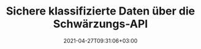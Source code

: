 ---
############################# Static ############################
layout: "product"
date: 2021-04-27T09:31:06+03:00
draft: false

product: "Redaction"
product_tag: "redaction"
platform: "Python via .NET"
platform_tag: "python-net"

############################# Head ############################
head_title: "C# .NET Schwärzungs-API | Verstecken Sie privaten Text aus PDF-Word-Excel-Bildern"
head_description: "Dokumentschwärzungs-API für .NET. Schwärzen, verbergen oder entfernen Sie vertrauliche Inhalte aus PDFs, Microsoft Word, Excel, Präsentationen und Rasterbildern."

############################# Header ############################
title: "Sichere klassifizierte Daten über die Schwärzungs-API"
description: "Schwärzen, verbergen oder entfernen Sie vertrauliche Inhalte und Metadaten aus Dokumenten, Arbeitsblättern, Präsentationen, PDF- und Rasterbilddateien mithilfe der .NET-API."
button:
    enable: true

############################# SubMenu ############################
submenu:
    enable: true
    
    left:
        img_alt: "GroupDocs.Redaction for .NET"
        image: "https://www.groupdocs.cloud/templates/groupdocs/images/product-logos/groupdocs-redaction-net.png"
        product: "GroupDocs.Redaction"
        platform: ".NET"

    middle:
        button:
            # button loop
            - link: "#overview"
              text: "Überblick"

            # button loop
            - link: "#features"
              text: "Merkmale"

            # button loop
            - link: "#support"
              text: "Support"

            # button loop
            - link: "https://products.groupdocs.app/redaction"
              text: "Live Demo"

            # button loop
            - link: "https://purchase.groupdocs.com/pricing/redaction/net"
              text: "Preisgestaltung"

    right:
        link_download: "https://downloads.groupdocs.com/redaction"
        link_learn: "https://docs.groupdocs.com/redaction/net/"
        link_buy: "https://purchase.groupdocs.com"

############################# Overview ############################
overview:
    enable: true
    content: |
      GroupDocs.Redaction für .NET ist eine API-Bibliothek, mit der Sie vertrauliche und klassifizierte Daten aus verschiedenen Dateiformaten wie Microsoft Word, Excel, PowerPoint und PDF löschen können. Die einzige formatunabhängige Schnittstelle unserer Schwärzungs-API unterstützt die Schwärzung verschiedener Typen, z. B. Schwärzung von Text, Schwärzung von Metadaten, Schwärzung von Anmerkungen und Schwärzung von tabellarischen Dokumenten. Mit GroupDocs.Redaction for .NET API können Sie auch passwortgeschützte Dateien redigieren. Sie dürfen das Dokument in seinem Originalformat speichern sowie ein bereinigtes PDF-Dokument mit Rasterbildern der Originalseiten erstellen.
    tabs:
      enable: true
      
      ## TAB ONE ##
      tab_one:
        description: |
          Nachfolgend finden Sie eine Übersicht über GroupDocs.Redaction für .NET:
      
        right:
          enable: true
          icon: "fab fa-html5"
          title: "Überblick"
          content: |
            * Text schwärzen
            * Metadaten schwärzen
            * Anmerkung schwärzen
            * Tabellarisches Dokument schwärzen
            * Geschützte Dateien schwärzen
            * Anpassung
      
      ## TAB TWO ##
      tab_two:
        description: |
          GroupDocs.Redaction für .NET unterstützt die folgenden [Dokumentdateiformate](https://docs.groupdocs.com/redaction/net/supported-document-formats/):

        right:
          enable: true
          table:
            # table loop
            - title: "Text schwärzen, Metadata & Comments"
              content: |
                * **Word**: DOC, DOCX, DOT, ODT, DOTX, DOCM, DOTM, RTF
                * **Excel**: XLS, XLSX, XLT, XLTX, XLSM, XLTM, CSV
                * **PowerPoint**: PPT, PPTX, PPS, PPSX, POTX, PPTM, PPSM, POTM
                * **Fixed Layout**: PDF
                * **Raster Images**: JPG, BMP, PNG, GIF, TIFF

      ## TAB THREE ##
      tab_three:
        description: |
          GroupDocs.Redaction for .NET unterstützt das Folgen Betriebssysteme & Paket-Managers:
        
        left:
          enable: true
          table:
            # table loop
            - icon: "fab fa-windows"
              title: "Betriebssysteme"
              content: |
                * Windows Desktop
                * Windows Server
                * Windows Azure
                * Linux

            # table loop
            - icon: "fas fa-code"
              title: "Unterstützte Frameworks"
              content: |
                * .NET Framework 2.0 oder höher
                * .NET Standard 2.0
                * .NET Core 2.0

        right:
          enable: true
          table:
            # table loop
            - icon: "fas fa-box"
              title: "Paket-Manager"
              content: |
                * NuGet

            # table loop
            - icon: "fas fa-tools"
              title: "Entwicklungsumgebungen"
              content: |
                * Microsoft Visual Studio
                * Xamarin.Android
                * Xamarin.IOS
                * Xamarin.Mac
                * MonoDevelop

############################# Features ############################
features:
    enable: true
    title: "GroupDocs.Redaction for .NET Merkmale"

    feature:
      # feature loop
      - icon: "fas fa-copy"
        content: "Führen Sie eine Suche mit Berücksichtigung der Groß-/Kleinschreibung durch, um eine exakte Phrasenschwärzung zu erhalten"

      # feature loop
      - icon: "fas fa-eye"
        content: "Verwenden Sie das Farbfeld, um geschwärzten Text auszublenden, anstatt die Zeichenfolge zu ersetzen"

      # feature loop
      - icon: "fas fa-bolt"
        content: "Suchen und schwärzen Sie jeden Text mit der Suche nach regulären Ausdrücken"
      
      # feature loop
      - icon: "fas fa-file-powerpoint"
        content: "Filtern Sie alle oder eine beliebige Kombination von klassifizierten Metadateninformationen des Dokuments"

      # feature loop
      - icon: "fas fa-code"
        content: "Löschen Sie schnell vollständige Metadateninformationen eines bestimmten Dokuments"

      # feature loop
      - icon: "fas fa-cloud"
        content: "Legen Sie einen Umfang der Schwärzung auf ein bestimmtes Arbeitsblatt und/oder eine bestimmte Spalte in Excel fest"

      # feature loop
      - icon: "fas fa-remove-format"
        content: "Entfernen Sie alle oder bestimmte Kommentare und andere Anmerkungen aus dem Dokument"

      # feature loop
      - icon: "fas fa-comment-slash"
        content: "Suchen und entfernen Sie vertrauliche Daten aus dem Anmerkungstext"

      # feature loop
      - icon: "fas fa-location-arrow"
        content: "Fähigkeit, mit Ihren eigenen Formaten und Schwärzungen zu arbeiten"

      # feature loop
      - icon: "fas fa-border-all"
        content: "Unterstützung für Rasterbildformate und Schwärzungen von Bildbereichen"

      # feature loop
      - icon: "fas fa-wrench"
        content: "Geben Sie eine Reihe von Schwärzungsregeln (Richtlinie) in der XML-Datei an"

      # feature loop
      - icon: "fas fa-columns"
        content: "Geben Sie den Seitenbereich und die PDF-Konformitätsstufe während der Konvertierung in PDF an"

      # feature loop
      - icon: "fas fa-file-word"
        content: "EXIF-Metadaten aus Bilddateien bearbeiten oder löschen"

      # feature loop
      - icon: "fas fa-envelope"
        content: "Schwärzen Sie eingebettete Bilder in PDF-, Word- und Präsentationsdokumenten"

      # feature loop
      - icon: "fas fa-print"
        content: "Speichern Sie eine Schwärzungsrichtlinie als XML-Datei"

    more_feature:
      # more_feature_loop
      - title: "Schwärzen Sie Ihre klassifizierten Daten mit Leichtigkeit und Kontrolle"
        content: |
          GroupDocs.Redaction for .NET API gibt Ihnen die vollständige Kontrolle darüber, wie Sie Ihre wichtigen klassifizierten Informationen aus unterstützten Dokumenten verbergen oder löschen möchten. Die Verwendung unserer Schwärzungs-API ist ziemlich einfach und unkompliziert.  

          Im folgenden Beispiel laden wir ein unterstütztes Dokument, schwärzen jeglichen Text und gleichen „2 Ziffern, Leerzeichen oder nichts, 2 Ziffern, wieder Leerzeichen und 6 Ziffern“ (z. B. 12 34 567890) mit einem blauen Farbfeld unter Verwendung von C# ab. Sobald dies erledigt ist, speichert es das Dokument in seinem ursprünglichen Format, indem es mit einem hinzugefügten Suffix „_Redacted“: umbenannt wird

          ```cs
          // Erstellen Sie eine Instanz der Redactor-Klasse
          using (Redactor redactor = new Redactor("sample.docx"))
          {
            // Schwärzung anwenden
            redactor.Apply(new RegexRedaction("\\d{2}\\s*\\d{2}[^\\d]*\\d{6}", new ReplacementOptions(System.Drawing.Color.Blue)));
            redactor.Save();
          }
          ```

############################# Support ############################
support:
    enable: true

############################# Solutions ############################
solutions:
    enable: true
    title: "GroupDocs.Redaction bietet APIs zum Anzeigen von Dokumenten für andere beliebte Entwicklungsumgebungen"

    solution:
        # solution loop
        - img_alt: "GroupDocs.Redaction for .NET"
          image: "/border/groupdocs-redaction-net.svg"
          product: "GroupDocs.Redaction"
          platform: ".NET"
          link: "/redaction/net/"

        # solution loop
        - img_alt: "GroupDocs.Redaction for Java"
          image: "/border/groupdocs-redaction-java.svg"
          product: "GroupDocs.Redaction"
          platform: "Java"
          link: "/redaction/java/"

############################# Back to top ###############################
back_to_top:
  enable: true
---